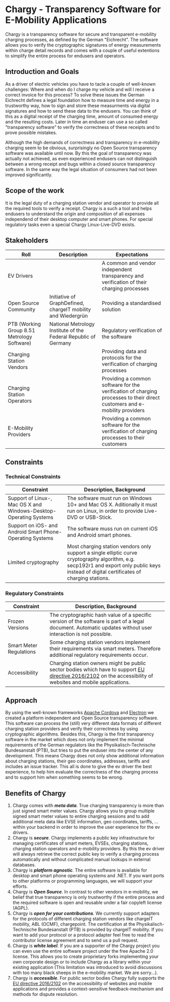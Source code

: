 # Chargy - Transparency Software for E-Mobility Applications

Chargy is a transparency software for secure and transparent e-mobility charging processes, as defined by the German "Eichrecht". The software allows you to verify the cryptographic signatures of energy measurements within charge detail records and comes with a couple of useful extentions to simplify the entire process for endusers and operators.

## Introduction and Goals

As a driver of electric vehicles you have to tacle a couple of well-known
challenges: Where and when do I charge my vehicle and will I receive a
correct invoice for this process? To solve these issues the German Eichrecht
defines a legal foundation how to measure time and energy in a trustworthy
way, how to sign and store these measurments via digital signatures and how
to send these data to the endusers. You can think of this as a digital
receipt of the charging time, amount of consumed energy and the resulting
costs. Later in time an enduser can use a so called "transparency software"
to verify the correctness of these receipts and to prove possible mistakes.

Although the high demands of correctness and transparency in e-mobility
charging seem to be obvious, surprisingly no Open Source transparency
software was available until now. By this the goal of transparency was
actually not achieved, as even experienced endusers can not distinguish
between a wrong receipt and bugs within a closed source transparency
software. In the same way the legal situation of consumers had not been
improved significantly.

## Scope of the work

It is the legal duty of a charging station vendor and operator to provide
all the required tools to verify a receipt. Chargy is a such a tool and
helps endusers to understand the origin and composition of all expenses
independend of their desktop computer and smart phones. For special
regulatory tasks even a special Chargy Linux-Live-DVD exists.

## Stakeholders

Roll | Description | Expectations                 
-- | -- | -- 
EV Drivers | | A common and vendor independent transparency and verification of their charging processes
Open Source Community | Initiative of GraphDefined, chargeIT mobility and Wiedergrün | Providing a standardised solution
PTB (Working Group 8.51 Metrology Software) | National Metrology Institute of the Federal Republic of Germany | Regulatory verification of the software
Charging Station Vendors | | Providing data and protocols for the verification of charging processes
Charging Station Operators | | Providing a common software for the verification of charging processes to their direct customers and e-mobility providers
E-Mobility Providers | | Providing a common software for the verification of charging processes to their customers

## Constraints

### Technical Constraints

Constraint | Description, Background                  
-- | -- 
Support of Linux-, Mac OS X and Windows-Desktop-Operating Systems | The software must run on Windows 10+ and Mac OS X. Aditionally it must run on Linux, in order to provide Live-DVD or USB-Stick. 
Support on iOS- and Android Smart Phone-Operating Systems | The software muss run on current iOS and Android smart phones.
Limited cryptography | Most charging station vendors only support a single elliptic curve cryptography algorithm, e.g. secp192r1 and export only public keys instead of digital certificates of charging stations.

### Regulatory Constraints

Constraint | Description, Background                  
-- | -- 
Frozen Versions | The cryptographic hash value of a specific version of the software is part of a legal document. Automatic updates without user interaction is not possible.
Smart Meter Regulations | Some charging station vendors implement their requirements via smart meters. Therefore additional regulatory requirements occur.
Accessibility | Charging station owners might be public sector bodies which have to support [EU directive 2016/2102](https://eur-lex.europa.eu/legal-content/EN/TXT/PDF/?uri=CELEX:32016L2102) on the accessibility of websites and mobile applications.

## Approach

By using the well-known frameworks [Apache Cordova](https://cordova.apache.org/)
and [Electron](https://electronjs.org) we created a platform independent and
Open Source transparency software. This software can process the (still) very
different data formats of different charging station providers and verify their
correctness by using cryptographic algorithms. Besides this, Chargy is the first
transparency software in the market which does not only implement the minimal
requirements of the German regulators like the Physikalisch-Technische
Bundesanstalt (PTB), but tries to put the enduser into the center of any
development. This means Chargy does not only show additional information
about charging stations, their geo coordinates, addresses, tariffs and
includes an issue tracker. This all is done to give the ev driver the best
experience, to help him evaluate the correctness of the charging process
and to support him when something seems to be wrong.

## Benefits of Chargy

1. Chargy comes with __*meta data*__. True charging transparency is more than just signed smart meter values. Chargy allows you to group multiple signed smart meter values to entire charging sessions and to add additional meta data like EVSE information, geo coordinates, tariffs, ... within your backend in order to improve the user experience for the ev drivers.
2. Chargy is __*secure*__. Chargy implements a public key infrastructure for managing certificates of smart meters, EVSEs, charging stations, charging station operators and e-mobility providers. By this the ev driver will always retrieve the correct public key to verify a charging process automatically and without complicated manual lookups in external databases.
3. Chargy is __*platform agnostic*__. The entire software is available for desktop and smart phone operating systems and .NET. If you want ports to other platforms or programming languages, we will support your efforts.
4. Chargy is __*Open Source*__. In contrast to other vendors in e-mobility, we belief that true transparency is only trustworthy if the entire process and the required software is open and reusable under a fair copyleft license (AGPL).
5. Chargy is __*open for your contributions*__. We currently support adapters for the protocols of different charging station vendors like chargeIT mobility, ABL (OCMF), chargepoint. The certification at the Physikalisch-Technische Bundesanstalt (PTB) is provided by chargeIT mobility. If you want to add your protocol or a protocol adapter feel free to read the contributor license agreement and to send us a pull request.
6. Chargy is __*white label*__. If you are a supporter of the Chargy project you can even use the entire software project under the free Apache 2.0 license. This allows you to create proprietary forks implementing your own corporate design or to include Chargy as a library within your existing application (This limitation was introduced to avoid discussions with too many black sheeps in the e-mobility market. We are sorry...).
7. Chargy is __*accessible*__. For public sector bodies Chargy fully supports the [EU directive 2016/2102](https://eur-lex.europa.eu/legal-content/EN/TXT/PDF/?uri=CELEX:32016L2102) on the accessibility of websites and mobile applications and provides a context-sensitive feedback-mechanism and methods for dispute resolution.


